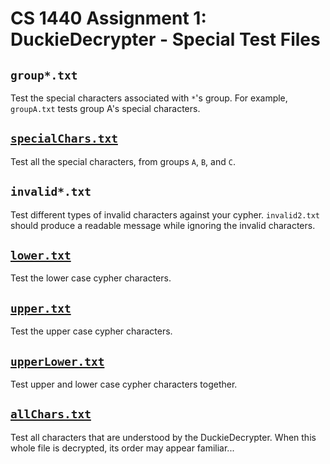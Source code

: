 # CS 1440 Assignment 1: DuckieDecrypter - Special Test Files

## `group*.txt`
Test the special characters associated with `*`'s group. For example, `groupA.txt` tests group A's special characters.

## [`specialChars.txt`](specialChars.txt)
Test all the special characters, from groups `A`, `B`, and `C`.

## `invalid*.txt`
Test different types of invalid characters against your cypher. `invalid2.txt` should produce a readable message while ignoring the invalid characters.

## [`lower.txt`](lower.txt)
Test the lower case cypher characters.

## [`upper.txt`](upper.txt)
Test the upper case cypher characters.

## [`upperLower.txt`](upperLower.txt)
Test upper and lower case cypher characters together.

## [`allChars.txt`](allChars.txt)
Test all characters that are understood by the DuckieDecrypter.  When this whole file is decrypted, its order may appear familiar...
